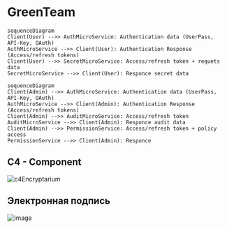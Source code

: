 # GreenTeam
```mermaid
sequenceDiagram
Client(User) -->> AuthMicroService: Authentication data (UserPass, API-Key, OAuth)
AuthMicroService -->> Client(User): Authentication Response (Access/refresh tokens)
Client(User) -->> SecretMicroService: Access/refresh token + requets data
SecretMicroService -->> Client(User): Responce secret data
```
```mermaid
sequenceDiagram
Client(Admin) -->> AuthMicroService: Authentication data (UserPass, API-Key, OAuth)
AuthMicroService -->> Client(Admin): Authentication Response (Access/refresh tokens)
Client(Admin) -->> AuditMicroService: Access/refresh token
AuditMicroService -->> Client(Admin): Responce audit data
Client(Admin) -->> PermissionService: Access/refresh token + policy access
PermissionService -->> Client(Admin): Responce
```
## C4 - Component
![c4Encryptarium](https://github.com/user-attachments/assets/b0dae691-9670-4906-b87a-46bc72ca60d4)

## Электронная подпись
![image](https://github.com/user-attachments/assets/e628fa87-56aa-47ba-94a4-c0a6f8bd13c6)
